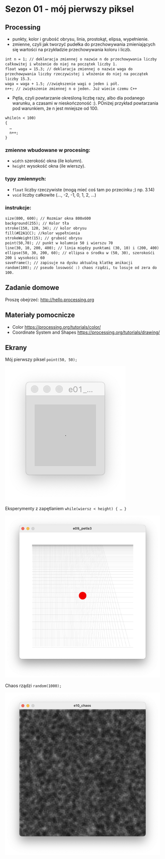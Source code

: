# Sezon 01 - mój pierwszy piksel

## Processing

- punkty, kolor i grubość obrysu, linia, prostokąt, elipsa, wypełnienie.
- zmienne, czyli jak tworzyć pudełka do przechowywania zmieniających się wartości na przykładzie przechowywania koloru i liczb. 

```Processing
int n = 1; // deklaracja zmiennej o nazwie n do przechowywania liczby całkowitej i włożenie do niej na początek liczby 1.
float waga = 15.3; // deklaracja zmiennej o nazwie waga do przechowywania liczby rzeczywistej i włożenie do niej na początek liczby 15.3.
waga = waga + 1.5; //zwiększenie wagi o jeden i pół.
n++; // zwiększenie zmiennej n o jeden. Już wiecie czemu C++
```

- Pętla, czyli powtarzanie określoną liczbę razy, albo dla podanego warunku, a czasami w nieskończoność :). POniżej przykład powtarzania pod warunkiem, że n jest mniejsze od 100.

```Processing
while(n < 100) 
{
  …
  n++;
} 
```

### zmienne wbudowane w procesing:

- `width` szerokość okna (ile kolumn).
- `height` wysokość okna (ile wierszy).
 
### typy zmiennych: 

- `float` liczby rzeczywiste (mogą mieć coś tam po przecinku ;) np. 3.14) 
- `void` liczby całkowite (…, -2, -1, 0, 1, 2, …)

### instrukcje: 

```processing
size(800, 600); // Rozmiar okna 800x600
background(255); // Kolor tła
stroke(150, 120, 34); // kolor obrysu
fill(#E2A1CC); //kolor wypełnienia 
strokeWeight(15); // grubość obrysu
point(50,70); // punkt w kolumnie 50 i wierszu 70
line(30, 10, 200, 400); // linia między punktami (30, 10) i (200, 400)
ellipse(50, 30, 200, 60); // ellipsa o środku w (50, 30), szerokośći 200 i wysokości 60
saveFrame(); // zapisuje na dysku aktualną klatkę anikacji
random(100); // pseudo losowość :) chaos rządzi, tu losuje od zera do 100. 
```

## Zadanie domowe

Proszę obejrzeć: http://hello.processing.org

## Materiały pomocnicze

- Color
https://processing.org/tutorials/color/
- Coordinate System and Shapes
https://processing.org/tutorials/drawing/

## Ekrany

Mój pierwszy piksel `point(50, 50);`

![pierwszy piksel](e00_mojPierwszyPixel.png)

Eksperymenty z zapętlaniem `while(wiersz < height) { … }` 

![zmienne](e09_petla3.png)

Chaos rządzi `random(1000);`

![chaos](e10_chaos.png)